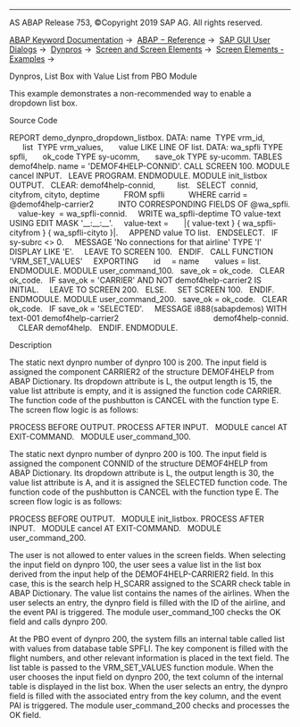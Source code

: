   

* * *

AS ABAP Release 753, ©Copyright 2019 SAP AG. All rights reserved.

[ABAP Keyword Documentation](javascript:call_link\('abenabap.htm'\)) →  [ABAP − Reference](javascript:call_link\('abenabap_reference.htm'\)) →  [SAP GUI User Dialogs](javascript:call_link\('abenabap_screens.htm'\)) →  [Dynpros](javascript:call_link\('abenabap_dynpros.htm'\)) →  [Screen and Screen Elements](javascript:call_link\('abenabap_dynpros_screen.htm'\)) →  [Screen Elements - Examples](javascript:call_link\('abenscreen_elements_abexas.htm'\)) → 

Dynpros, List Box with Value List from PBO Module

This example demonstrates a non-recommended way to enable a dropdown list box.

Source Code

REPORT demo\_dynpro\_dropdown\_listbox.
DATA: name  TYPE vrm\_id,
      list  TYPE vrm\_values,
      value LIKE LINE OF list.
DATA: wa\_spfli TYPE spfli,
      ok\_code TYPE sy-ucomm,
      save\_ok TYPE sy-ucomm.
TABLES demof4help.
name = 'DEMOF4HELP-CONNID'.
CALL SCREEN 100.
MODULE cancel INPUT.
  LEAVE PROGRAM.
ENDMODULE.
MODULE init\_listbox OUTPUT.
  CLEAR: demof4help-connid,
         list.
  SELECT  connid, cityfrom, cityto, deptime
          FROM spfli
          WHERE carrid = @demof4help-carrier2
          INTO CORRESPONDING FIELDS OF @wa\_spfli.
    value-key  = wa\_spfli-connid.
    WRITE wa\_spfli-deptime TO value-text USING EDIT MASK '\_\_:\_\_:\_\_'.
    value-text =
      |{ value-text } { wa\_spfli-cityfrom } { wa\_spfli-cityto }|.
    APPEND value TO list.
  ENDSELECT.
  IF sy-subrc <> 0.
    MESSAGE 'No connections for that airline' TYPE 'I' DISPLAY LIKE 'E'.
    LEAVE TO SCREEN 100.
  ENDIF.
  CALL FUNCTION 'VRM\_SET\_VALUES'
    EXPORTING
      id     = name
      values = list.
ENDMODULE.
MODULE user\_command\_100.
  save\_ok = ok\_code.
  CLEAR ok\_code.
  IF save\_ok = 'CARRIER' AND NOT demof4help-carrier2 IS INITIAL.
    LEAVE TO SCREEN 200.
  ELSE.
    SET SCREEN 100.
  ENDIF.
ENDMODULE.
MODULE user\_command\_200.
  save\_ok = ok\_code.
  CLEAR ok\_code.
  IF save\_ok = 'SELECTED'.
    MESSAGE i888(sabapdemos) WITH text-001 demof4help-carrier2
                                          demof4help-connid.
    CLEAR demof4help.
  ENDIF.
ENDMODULE.

Description

The static next dynpro number of dynpro 100 is 200. The input field is assigned the component CARRIER2 of the structure DEMOF4HELP from ABAP Dictionary. Its dropdown attribute is L, the output length is 15, the value list attribute is empty, and it is assigned the function code CARRIER. The function code of the pushbutton is CANCEL with the function type E. The screen flow logic is as follows:

PROCESS BEFORE OUTPUT.
PROCESS AFTER INPUT.
  MODULE cancel AT EXIT-COMMAND.
  MODULE user\_command\_100.

The static next dynpro number of dynpro 200 is 100. The input field is assigned the component CONNID of the structure DEMOF4HELP from ABAP Dictionary. Its dropdown attribute is L, the output length is 30, the value list attribute is A, and it is assigned the SELECTED function code. The function code of the pushbutton is CANCEL with the function type E. The screen flow logic is as follows:

PROCESS BEFORE OUTPUT.
  MODULE init\_listbox.
PROCESS AFTER INPUT.
  MODULE cancel AT EXIT-COMMAND.
  MODULE user\_command\_200.

The user is not allowed to enter values in the screen fields. When selecting the input field on dynpro 100, the user sees a value list in the list box derived from the input help of the DEMOF4HELP-CARRIER2 field. In this case, this is the search help H\_SCARR assigned to the SCARR check table in ABAP Dictionary. The value list contains the names of the airlines. When the user selects an entry, the dynpro field is filled with the ID of the airline, and the event PAI is triggered. The module user\_command\_100 checks the OK field and calls dynpro 200.

At the PBO event of dynpro 200, the system fills an internal table called list with values from database table SPFLI. The key component is filled with the flight numbers, and other relevant information is placed in the text field. The list table is passed to the VRM\_SET\_VALUES function module. When the user chooses the input field on dynpro 200, the text column of the internal table is displayed in the list box. When the user selects an entry, the dynpro field is filled with the associated entry from the key column, and the event PAI is triggered. The module user\_command\_200 checks and processes the OK field.